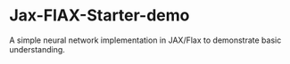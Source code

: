 # Jax-FlAX-Starter-demo  
A simple neural network implementation in JAX/Flax to demonstrate basic understanding.  
